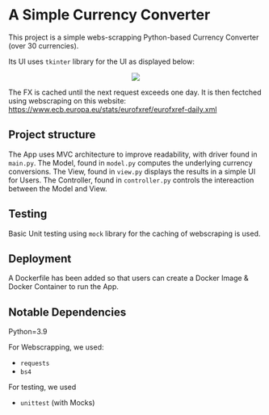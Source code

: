 # A Simple Currency Converter

This project is a simple webs-scrapping Python-based Currency Converter (over 30 currencies).

Its UI uses `tkinter` library for the UI as displayed below:

<p align="center">
  <img src="https://user-images.githubusercontent.com/59763234/103484755-8c39fe00-4df1-11eb-8bb6-aedf64f6caa6.png" />
</p>

The FX is cached until the next request exceeds one day. It is then fectched using webscraping on this website:
https://www.ecb.europa.eu/stats/eurofxref/eurofxref-daily.xml

## Project structure

The App uses MVC architecture to improve readability, with driver found in `main.py`.
The Model, found in `model.py` computes the underlying currency conversions.
The View, found in `view.py` displays the results in a simple UI for Users.
The Controller, found in `controller.py` controls the intereaction between the Model and View.

## Testing

Basic Unit testing using `mock` library for the caching of webscraping is used.

## Deployment

A Dockerfile has been added so that users can create a Docker Image & Docker Container to run the App.

## Notable Dependencies

Python=3.9

For Webscrapping, we used:

- `requests`
- `bs4`

For testing, we used

- `unittest` (with Mocks)
